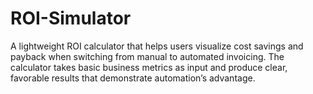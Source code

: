 # ROI-Simulator
A lightweight ROI calculator that helps users visualize cost savings and payback when switching from manual to automated invoicing. The calculator takes basic business metrics as input and produce clear, favorable results that demonstrate automation’s advantage.


